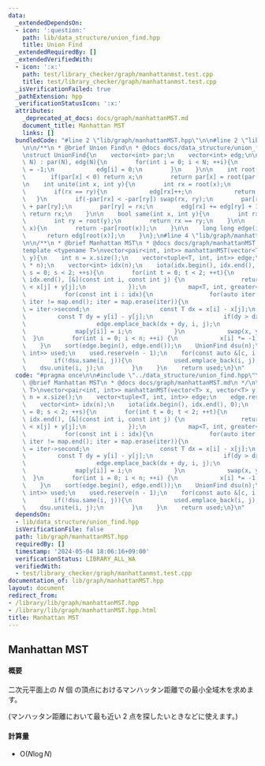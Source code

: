 ```yaml
---
data:
  _extendedDependsOn:
  - icon: ':question:'
    path: lib/data_structure/union_find.hpp
    title: Union Find
  _extendedRequiredBy: []
  _extendedVerifiedWith:
  - icon: ':x:'
    path: test/library_checker/graph/manhattanmst.test.cpp
    title: test/library_checker/graph/manhattanmst.test.cpp
  _isVerificationFailed: true
  _pathExtension: hpp
  _verificationStatusIcon: ':x:'
  attributes:
    _deprecated_at_docs: docs/graph/manhattanMST.md
    document_title: Manhattan MST
    links: []
  bundledCode: "#line 2 \"lib/graph/manhattanMST.hpp\"\n\n#line 2 \"lib/data_structure/union_find.hpp\"\
    \n\n/**\n * @brief Union Find\n * @docs docs/data_structure/union_find.md\n */\n\
    \nstruct UnionFind{\n    vector<int> par;\n    vector<int> edg;\n\n    UnionFind(int\
    \ N) : par(N), edg(N){\n        for(int i = 0; i < N; ++i){\n            par[i]\
    \ = -1;\n            edg[i] = 0;\n        }\n    }\n\n    int root(int x){\n \
    \       if(par[x] < 0) return x;\n        return par[x] = root(par[x]);\n    }\n\
    \n    int unite(int x, int y){\n        int rx = root(x);\n        int ry = root(y);\n\
    \        if(rx == ry){\n            edg[rx]++;\n            return rx;\n     \
    \   }\n        if(-par[rx] < -par[ry]) swap(rx, ry);\n        par[rx] = par[rx]\
    \ + par[ry];\n        par[ry] = rx;\n        edg[rx] += edg[ry] + 1;\n       \
    \ return rx;\n    }\n\n    bool same(int x, int y){\n        int rx = root(x);\n\
    \        int ry = root(y);\n        return rx == ry;\n    }\n\n    long long size(int\
    \ x){\n        return -par[root(x)];\n    }\n\n    long long edge(int x){\n  \
    \      return edg[root(x)];\n    }\n};\n#line 4 \"lib/graph/manhattanMST.hpp\"\
    \n\n/**\n * @brief Manhattan MST\n * @docs docs/graph/manhattanMST.md\n */\n\n\
    template <typename T>\nvector<pair<int, int>> manhattanMST(vector<T> x, vector<T>\
    \ y){\n    int n = x.size();\n    vector<tuple<T, int, int>> edge;\n    edge.reserve(4\
    \ * n);\n    vector<int> idx(n);\n    iota(idx.begin(), idx.end(), 0);\n    for(int\
    \ s = 0; s < 2; ++s){\n        for(int t = 0; t < 2; ++t){\n            sort(idx.begin(),\
    \ idx.end(), [&](const int i, const int j) {\n                return x[i] + y[i]\
    \ < x[j] + y[j];\n            });\n            map<T, int, greater<>> map;\n \
    \           for(const int i : idx){\n                for(auto iter = map.lower_bound(y[i]);\
    \ iter != map.end(); iter = map.erase(iter)){\n                    const int j\
    \ = iter->second;\n                    const T dx = x[i] - x[j];\n           \
    \         const T dy = y[i] - y[j];\n                    if(dy > dx) break;\n\
    \                    edge.emplace_back(dx + dy, i, j);\n                }\n  \
    \              map[y[i]] = i;\n            }\n            swap(x, y);\n      \
    \  }\n        for(int i = 0; i < n; ++i) {\n            x[i] *= -1;\n        }\n\
    \    }\n    sort(edge.begin(), edge.end());\n    UnionFind dsu(n);\n    vector<pair<int,\
    \ int>> used;\n    used.reserve(n - 1);\n    for(const auto &[c, i, j] : edge){\n\
    \        if(!dsu.same(i, j)){\n            used.emplace_back(i, j);\n        \
    \    dsu.unite(i, j);\n        }\n    }\n    return used;\n}\n"
  code: "#pragma once\n\n#include \"../data_structure/union_find.hpp\"\n\n/**\n *\
    \ @brief Manhattan MST\n * @docs docs/graph/manhattanMST.md\n */\n\ntemplate <typename\
    \ T>\nvector<pair<int, int>> manhattanMST(vector<T> x, vector<T> y){\n    int\
    \ n = x.size();\n    vector<tuple<T, int, int>> edge;\n    edge.reserve(4 * n);\n\
    \    vector<int> idx(n);\n    iota(idx.begin(), idx.end(), 0);\n    for(int s\
    \ = 0; s < 2; ++s){\n        for(int t = 0; t < 2; ++t){\n            sort(idx.begin(),\
    \ idx.end(), [&](const int i, const int j) {\n                return x[i] + y[i]\
    \ < x[j] + y[j];\n            });\n            map<T, int, greater<>> map;\n \
    \           for(const int i : idx){\n                for(auto iter = map.lower_bound(y[i]);\
    \ iter != map.end(); iter = map.erase(iter)){\n                    const int j\
    \ = iter->second;\n                    const T dx = x[i] - x[j];\n           \
    \         const T dy = y[i] - y[j];\n                    if(dy > dx) break;\n\
    \                    edge.emplace_back(dx + dy, i, j);\n                }\n  \
    \              map[y[i]] = i;\n            }\n            swap(x, y);\n      \
    \  }\n        for(int i = 0; i < n; ++i) {\n            x[i] *= -1;\n        }\n\
    \    }\n    sort(edge.begin(), edge.end());\n    UnionFind dsu(n);\n    vector<pair<int,\
    \ int>> used;\n    used.reserve(n - 1);\n    for(const auto &[c, i, j] : edge){\n\
    \        if(!dsu.same(i, j)){\n            used.emplace_back(i, j);\n        \
    \    dsu.unite(i, j);\n        }\n    }\n    return used;\n}\n"
  dependsOn:
  - lib/data_structure/union_find.hpp
  isVerificationFile: false
  path: lib/graph/manhattanMST.hpp
  requiredBy: []
  timestamp: '2024-05-04 18:06:16+09:00'
  verificationStatus: LIBRARY_ALL_WA
  verifiedWith:
  - test/library_checker/graph/manhattanmst.test.cpp
documentation_of: lib/graph/manhattanMST.hpp
layout: document
redirect_from:
- /library/lib/graph/manhattanMST.hpp
- /library/lib/graph/manhattanMST.hpp.html
title: Manhattan MST
---
```

## Manhattan MST

#### 概要

二次元平面上の $N$ 個 の頂点におけるマンハッタン距離での最小全域木を求めます。

(マンハッタン距離において最も近い 2 点を探したいときなどに使えます。)

#### 計算量

- $\mathrm{O}(N \log N)$